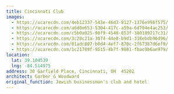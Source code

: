 ```yaml
---
title: Cincinnati Club
images:
  - https://ucarecdn.com/4eb12337-543e-46d3-8127-1376e998f575/
  - https://ucarecdn.com/a6d0e653-5304-417c-a59a-6d704e4ac253/
  - https://ucarecdn.com/c5b0a925-98f9-4548-853f-380109217c31/
  - https://ucarecdn.com/3c28c21a-3074-44e8-b9d1-318ebdb96d96/
  - https://ucarecdn.com/01adc807-b0d4-4ef7-870c-2f67387d6ef9/
  - https://ucarecdn.com/1c21789f-9515-4b7f-9881-fbac9b6ae979/
location:
  lat: 39.104539
  lng: -84.514975
address: 30 Garfield Place, Cincinnati, OH  45202
architect: Garber & Woodward
original_function: Jewish businessman's club and hotel
---
```

